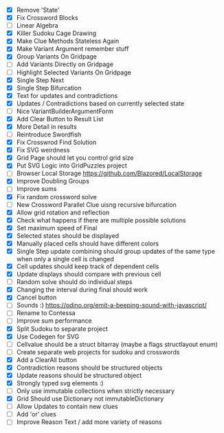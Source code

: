 - [x] Remove 'State'
- [x] Fix Crossword Blocks
- [ ] Linear Algebra
- [x] Killer Sudoku Cage Drawing
- [x] Make Clue Methods Stateless Again
- [x] Make Variant Argument remember stuff
- [x] Group Variants On Gridpage
- [ ] Add Variants Directly on Gridpage
- [ ] Highlight Selected Variants On Gridpage
- [x] Single Step Next
- [x] Single Step Bifurcation
- [x] Text for updates and contradictions
- [x] Updates / Contradictions based on currently selected state
- [ ] Nice VariantBuilderArgumentForm
- [x] Add Clear Button to Result List
- [x] More Detail in results
- [ ] Reintroduce Swordfish
- [x] Fix Crosswrod Find Solution
- [x] Fix SVG weirdness
- [x] Grid Page should let you control grid size
- [x] Put SVG Logic into GridPuzzles project
- [ ] Browser Local Storage https://github.com/Blazored/LocalStorage
- [x] Improve Doubling Groups
- [ ] Improve sums
- [x] Fix random crossword solve
- [ ] New Crossword Parallel Clue uisng recursive bifurcation
- [x] Allow grid rotation and reflection
- [x] Check what happens if there are multiple possible solutions
- [x] Set maximum speed of Final
- [x] Selected states should be displayed
- [x] Manually placed cells should have different colors
- [x] Single Step update combining should group updates of the same type when only a single cell is changed
- [x] Cell updates should keep track of dependent cells
- [x] Update displays should compare with previous cell
- [ ] Random solve should do individual steps
- [x] Changing the interval during final should work
- [x] Cancel button
- [ ] Sounds :) https://odino.org/emit-a-beeping-sound-with-javascript/
- [ ] Rename to Contessa
- [ ] Improve sum performance
- [x] Split Sudoku to separate project
- [x] Use Codegen for SVG
- [ ] Cellvalue should be a struct bitarray (maybe a flags structlayout enum)
- [ ] Create separate web projects for sudoku and crosswords
- [x] Add a ClearAll button
- [x] Contradiction reasons should be structured objects
- [x] Update reasons should be structured object
- [x] Strongly typed svg elements :)
- [ ] Only use immutable collections when strictly necessary
- [x] Grid Should use Dictionary not immutableDictionary
- [ ] Allow Updates to contain new clues
- [ ] Add 'or' clues
- [ ] Improve Reason Text / add more variety of reasons